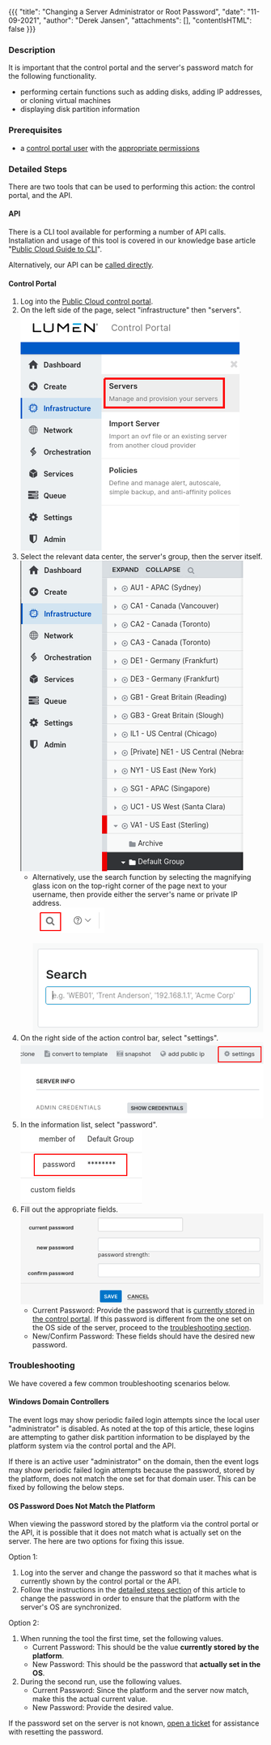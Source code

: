{{{
  "title": "Changing a Server Administrator or Root Password",
  "date": "11-09-2021",
  "author": "Derek Jansen",
  "attachments": [],
  "contentIsHTML": false
}}}

### Description

It is important that the control portal and the server's password match for the following functionality.

- performing certain functions such as adding disks, adding IP addresses, or cloning virtual machines
- displaying disk partition information

### Prerequisites

- a [control portal user]() with the [appropriate permissions]()

### Detailed Steps

There are two tools that can be used to performing this action: the control portal, and the API.

#### API

There is a CLI tool available for performing a number of API calls. Installation and usage of this tool is covered in our knowledge base article "[Public Cloud Guide to CLI](../Servers/lumen-cloud-guide-to-cli.md)".

Alternatively, our API can be [called directly](//www.ctl.io/api-docs/v2/#servers-set-server-credentials).

#### Control Portal

1. Log into the [Public Cloud control portal](//control.ctl.io).
2. On the left side of the page, select "infrastructure" then "servers".  
![Navigating to the Servers Page](../images/servers-dashboard-select.png)
3. Select the relevant data center, the server's group, then the server itself.  
![Selecting the Server](../images/server-group-select.png)
    - Alternatively, use the search function by selecting the magnifying glass icon on the top-right corner of the page next to your username, then provide either the server's name or private IP address.  
    ![Search Magnifying Glass](../images/search-magnifying-glass.png)  
    ![Search Field](../images/search-field.png)
4. On the right side of the action control bar, select "settings".  
![Opening Server Settings](../images/opening-server-settings.png)
5. In the information list, select "password".  
![Opening Password Change Fields](../images/opening-password-change-fields.png)
6. Fill out the appropriate fields.  
![Password Change Fields](../images/password-change-fields.png)
    - Current Password: Provide the password that is [currently stored in the control portal](). If this password is different from the one set on the OS side of the server, proceed to the [troubleshooting section](#troubleshooting).
    - New/Confirm Password: These fields should have the desired new password.

### Troubleshooting

We have covered a few common troubleshooting scenarios below.

#### Windows Domain Controllers

The event logs may show periodic failed login attempts since the local user "administrator" is disabled. As noted at the top of this article, these logins are attempting to gather disk partition information to be displayed by the platform system via the control portal and the API.

If there is an active user "administrator" on the domain, then the event logs may show periodic failed login attempts because the password, stored by the platform, does not match the one set for that domain user. This can be fixed by following the below steps.

#### OS Password Does Not Match the Platform

When viewing the password stored by the platform via the control portal or the API, it is possible that it does not match what is actually set on the server. The here are two options for fixing this issue.

Option 1:

1. Log into the server and change the password so that it maches what is currently shown by the control portal or the API.
2. Follow the instructions in the [detailed steps section](#detailed-steps) of this article to change the password in order to ensure that the platform with the server's OS are synchronized.

Option 2:

1. When running the tool the first time, set the following values.
    - Current Password: This should be the value **currently stored by the platform**.  
    - New Password: This should be the password that **actually set in the OS**.
2. During the second run, use the following values.
    - Current Password: Since the platform and the server now match, make this the actual current value.  
    - New Password: Provide the desired value.

If the password set on the server is not known, [open a ticket](../Support/how-do-i-report-a-support-issue.md) for assistance with resetting the password.
